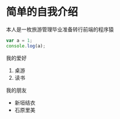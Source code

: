 # 简单的自我介绍

本人是一枚旅游管理毕业准备转行前端的程序猿

```javascript
var a = 1;
console.log(a);
```

我的爱好
1. 桌游
2. 读书

我的朋友
* 新垣结衣
* 石原里美
